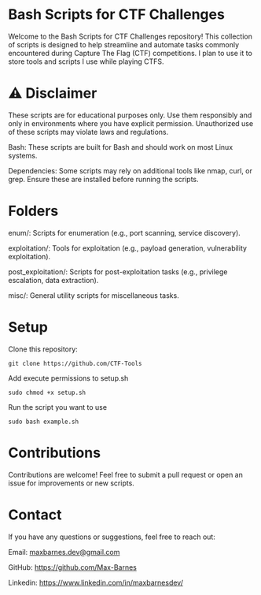 # Bash Scripts for CTF Challenges
Welcome to the Bash Scripts for CTF Challenges repository! This collection of scripts is designed to help streamline and automate tasks commonly encountered during Capture The Flag (CTF) competitions. I plan to use it to store tools and scripts I use while playing CTFS.

# ⚠️ Disclaimer
These scripts are for educational purposes only. Use them responsibly and only in environments where you have explicit permission. Unauthorized use of these scripts may violate laws and regulations.

Bash: These scripts are built for Bash and should work on most Linux systems.

Dependencies: Some scripts may rely on additional tools like nmap, curl, or grep. Ensure these are installed before running the scripts.

# Folders
enum/: Scripts for enumeration (e.g., port scanning, service discovery).

exploitation/: Tools for exploitation (e.g., payload generation, vulnerability exploitation).

post_exploitation/: Scripts for post-exploitation tasks (e.g., privilege escalation, data extraction).

misc/: General utility scripts for miscellaneous tasks.

# Setup
Clone this repository:
```
git clone https://github.com/CTF-Tools
```
Add execute permissions to setup.sh
```
sudo chmod +x setup.sh
```
Run the script you want to use
```
sudo bash example.sh
```

# Contributions
Contributions are welcome! Feel free to submit a pull request or open an issue for improvements or new scripts.

# Contact
If you have any questions or suggestions, feel free to reach out:

Email: maxbarnes.dev@gmail.com 

GitHub: https://github.com/Max-Barnes

Linkedin: https://www.linkedin.com/in/maxbarnesdev/

